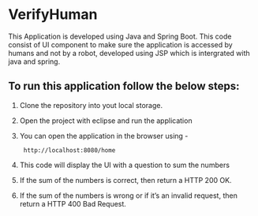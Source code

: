 # VerifyHuman
This Application is developed using Java and Spring Boot. This code consist of UI component to make sure the application is accessed by humans and not by a robot, developed using JSP which is intergrated with java and spring.

## To run this application follow the below steps:
1. Clone the repository into yout local storage.
2. Open the project with eclipse and run the application
3. You can open the application in the browser using -
    
		http://localhost:8080/home
    
4. This code will display the UI with a question to sum the numbers
5. 	If the sum of the numbers is correct, then return a HTTP 200 OK.
6. 	If the sum of the numbers is wrong or if it’s an invalid request, then return a HTTP 400 Bad Request.
